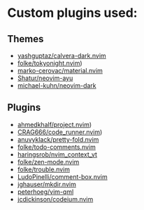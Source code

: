 # Custom plugins used:

## Themes

- [yashguptaz/calvera-dark.nvim](https://github.com/yashguptaz/calvera-dark.nvim)
- [folke/tokyonight.nvim](https://github.com/folke/tokyonight.nvim))
- [marko-cerovac/material.nvim](https://github.com/marko-cerovac/material.nvim)
- [Shatur/neovim-ayu](https://github.com/Shatur/neovim-ayu)
- [michael-kuhn/neovim-dark](https://github.com/michael-kuhn/neovim-dark)

## Plugins

- [ahmedkhalf/project.nvim](https://github.com/ahmedkhalf/project.nvim))
- [CRAG666/code_runner.nvim](https://github.com/CRAG666/code_runner.nvim))
- [anuvyklack/pretty-fold.nvim](https://github.com/anuvyklack/pretty-fold.nvim)
- [folke/todo-comments.nvim](https://github.com/folke/todo-comments.nvim)
- [haringsrob/nvim_context_vt](https://github.com/haringsrob/nvim_context_vt)
- [folke/zen-mode.nvim](https://github.com/folke/zen-mode.nvim)
- [folke/trouble.nvim](https://github.com/folke/trouble.nvim)
- [LudoPinelli/comment-box.nvim](https://github.com/LudoPinelli/comment-box.nvim)
- [jghauser/mkdir.nvim](https://github.com/jghauser/mkdir.nvim)
- [peterhoeg/vim-qml](https://github.com/peterhoeg/vim-qml)
- [jcdickinson/codeium.nvim](https://github.com/jcdickinson/codeium.nvim)
